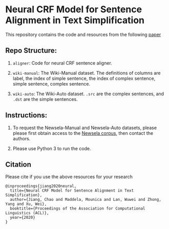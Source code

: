 # Neural CRF Model for Sentence Alignment in Text Simplification

This repository contains the code and resources from the following [paper](https://cocoxu.github.io/publications/ACL2020_sentence_alignment_preprint.pdf)


## Repo Structure: 
1. ```aligner```: Code for neural CRF sentence aligner.

1. ```wiki-manual```: The Wiki-Manual dataset. The definitions of columns are label, the index of simple sentence, the index of complex sentence, simple sentence, complex sentence.

1. ```wiki-auto```: The Wiki-Auto dataset. ```.src``` are the complex sentences, and ```.dst``` are the simple sentences.


## Instructions: 
1. To request the Newsela-Manual and Newsela-Auto datasets, please please first obtain access to the [Newsela
corpus](https://newsela.com/data/), then contact the authors.

1. Please use Python 3 to run the code.


## Citation
Please cite if you use the above resources for your research
```
@inproceedings{jiang2020neural,
  title={Neural CRF Model for Sentence Alignment in Text Simplification},
  author={Jiang, Chao and Maddela, Mounica and Lan, Wuwei and Zhong, Yang and Xu, Wei},
  booktitle={Proceedings of the Association for Computational Linguistics (ACL)},
  year={2020}
}
```


